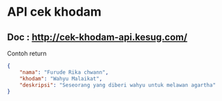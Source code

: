 # API cek khodam
## Doc : http://cek-khodam-api.kesug.com/
Contoh return

```json
{
    "nama": "Furude Rika chwann",
    "khodam": "Wahyu Malaikat",
    "deskripsi": "Seseorang yang diberi wahyu untuk melawan agartha"
}

```


